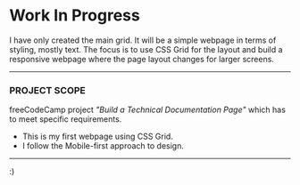 # Work In Progress

I have only created the main grid.
It will be a simple webpage in terms of styling, mostly text. 
The focus is to use CSS Grid for the layout and build a responsive webpage where the page layout changes for larger screens.
___

### PROJECT SCOPE

freeCodeCamp project *"Build a Technical Documentation Page"* which has to meet specific requirements.

* This is my first webpage using CSS Grid.
* I follow the Mobile-first approach to design.
___

<!-- ### [Live Preview](https://) -->

:)